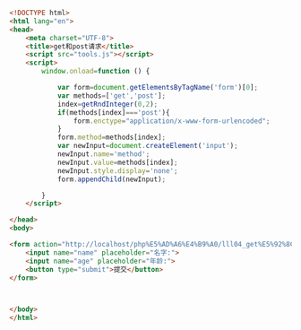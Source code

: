 
<BlogInfo id="205" title="132.get和post请求" author="白日梦想猿" pv=0 read_times=0 pre_cost_time="0分49秒" category="js学习" tag_list="['js学习']" create_time="2021.01.21 17:27:46" update_time="2021.01.21 17:59:17" />

```html
<!DOCTYPE html>
<html lang="en">
<head>
    <meta charset="UTF-8">
    <title>get和post请求</title>
    <script src="tools.js"></script>
    <script>
        window.onload=function () {

            var form=document.getElementsByTagName('form')[0];
            var methods=['get','post'];
            index=getRndInteger(0,2);
            if(methods[index]==='post'){
                form.enctype="application/x-www-form-urlencoded";
            }
            form.method=methods[index];
            var newInput=document.createElement('input');
            newInput.name='method';
            newInput.value=methods[index];
            newInput.style.display='none';
            form.appendChild(newInput);

        }
    </script>

</head>
<body>

<form action="http://localhost/php%E5%AD%A6%E4%B9%A0/lll04_get%E5%92%8Cpost%E8%AF%B7%E6%B1%82.php" >
    <input name="name" placeholder="名字:">
    <input name="age" placeholder="年龄:">
    <button type="submit">提交</button>
</form>



</body>
</html>
```
